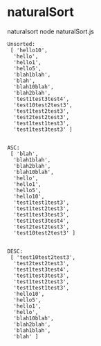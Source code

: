 naturalSort
===========
naturalsort node naturalSort.js 

	Unsorted:
	 [ 'hello10',
	  'hello',
	  'hello1',
	  'hello5',
	  'blah1blah',
	  'blah',
	  'blah10blah',
	  'blah2blah',
	  'test1test3test4',
	  'test10test2test3',
	  'test1test2test3',
	  'test2test2test3',
	  'test1test1test3',
	  'test1test3test3' ]
	
	
	ASC:
	 [ 'blah',
	  'blah1blah',
	  'blah2blah',
	  'blah10blah',
	  'hello',
	  'hello1',
	  'hello5',
	  'hello10',
	  'test1test1test3',
	  'test1test2test3',
	  'test1test3test3',
	  'test1test3test4',
	  'test2test2test3',
	  'test10test2test3' ]
	
	
	DESC:
	 [ 'test10test2test3',
	  'test2test2test3',
	  'test1test3test4',
	  'test1test3test3',
	  'test1test2test3',
	  'test1test1test3',
	  'hello10',
	  'hello5',
	  'hello1',
	  'hello',
	  'blah10blah',
	  'blah2blah',
	  'blah1blah',
	  'blah' ]

